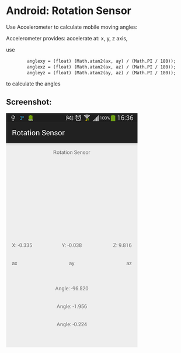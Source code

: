 Android: Rotation Sensor
==

Use Accelerometer to calculate mobile moving angles:

Accelerometer provides: accelerate at: x, y, z axis, 

use

```
        anglexy = (float) (Math.atan2(ax, ay) / (Math.PI / 180));
        anglexz = (float) (Math.atan2(ax, az) / (Math.PI / 180));
        angleyz = (float) (Math.atan2(ay, az) / (Math.PI / 180));
```
to calculate the angles


Screenshot:
--

![screenshot](screenshot.png)